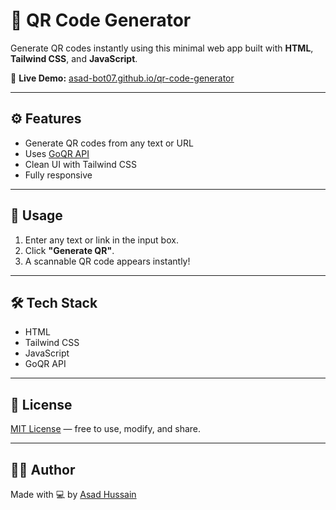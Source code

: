 # 🔳 QR Code Generator

Generate QR codes instantly using this minimal web app built with **HTML**, **Tailwind CSS**, and **JavaScript**.

🔗 **Live Demo:** [asad-bot07.github.io/qr-code-generator](https://asad-bot07.github.io/qr-code-generator/)

---

## ⚙️ Features

- Generate QR codes from any text or URL
- Uses [GoQR API](https://api.qrserver.com/v1/create-qr-code/)
- Clean UI with Tailwind CSS
- Fully responsive

---

## 🚀 Usage

1. Enter any text or link in the input box.
2. Click **"Generate QR"**.
3. A scannable QR code appears instantly!

---

## 🛠️ Tech Stack

- HTML  
- Tailwind CSS  
- JavaScript  
- GoQR API
  
---

## 📄 License
[MIT License](LICENSE) — free to use, modify, and share.

---

## 🧑‍💻 Author
Made with 💻 by [Asad Hussain](https://linkedin.com/in/asad-hussain-765502319)

